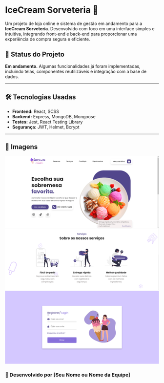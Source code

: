 # IceCream Sorveteria 🍦

Um projeto de loja online e sistema de gestão em andamento para a **IceCream Sorveteria**. Desenvolvido com foco em uma interface simples e intuitiva, integrando front-end e back-end para proporcionar uma experiência de compra segura e eficiente.

## 🚧 Status do Projeto

**Em andamento.** Algumas funcionalidades já foram implementadas, incluindo telas, componentes reutilizáveis e integração com a base de dados.

---

## 🛠️ Tecnologias Usadas

- **Frontend:** React, SCSS
- **Backend:** Express, MongoDB, Mongoose
- **Testes:** Jest, React Testing Library
- **Segurança:** JWT, Helmet, Bcrypt

---

## 📸 Imagens

![Imagem 1](./CLIENT/src/media/images/readme/Screenshot%20from%202025-02-04%2006-04-15.png)
![Imagem 2](./CLIENT/src/media/images/readme/Screenshot%20from%202025-02-04%2006-09-10.png)
![Imagem 3](./CLIENT/src/media/images/readme/Screenshot%20from%202025-02-04%2006-16-40.png)


### 🚀 Desenvolvido por [Seu Nome ou Nome da Equipe]
